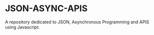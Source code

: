 # JSON-ASYNC-APIS
A repository dedicated to JSON, Asynchronous Programming and APIS using Javascript.
